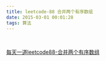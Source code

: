 ```yaml
---
title: leetcode-88 合并两个有序数组
date: 2015-03-01 00:01:28
tags: 算法
---
```


<br>

[每天一道leetcode88-合并两个有序数组](https://juejin.im/post/5bee5089e51d4538670b00d7)